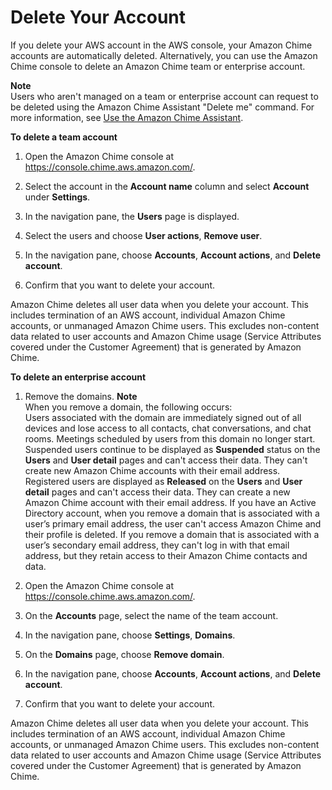 # Delete Your Account<a name="enterprise-account"></a>

If you delete your AWS account in the AWS console, your Amazon Chime accounts are automatically deleted\. Alternatively, you can use the Amazon Chime console to delete an Amazon Chime team or enterprise account\. 

**Note**  
Users who aren't managed on a team or enterprise account can request to be deleted using the Amazon Chime Assistant "Delete me" command\. For more information, see [Use the Amazon Chime Assistant](http://docs.aws.amazon.com/chime/latest/ug/chime-using-assistant.html)\.

**To delete a team account**

1. Open the Amazon Chime console at [https://console\.chime\.aws\.amazon\.com/](https://console.chime.aws.amazon.com)\.

1. Select the account in the **Account name** column and select **Account** under **Settings**\.

1. In the navigation pane, the **Users** page is displayed\.

1. Select the users and choose **User actions**, **Remove user**\.

1. In the navigation pane, choose **Accounts**, **Account actions**, and **Delete account**\.

1. Confirm that you want to delete your account\.

Amazon Chime deletes all user data when you delete your account\. This includes termination of an AWS account, individual Amazon Chime accounts, or unmanaged Amazon Chime users\. This excludes non\-content data related to user accounts and Amazon Chime usage \(Service Attributes covered under the Customer Agreement\) that is generated by Amazon Chime\.

**To delete an enterprise account**

1. Remove the domains\.
**Note**  
When you remove a domain, the following occurs:  
Users associated with the domain are immediately signed out of all devices and lose access to all contacts, chat conversations, and chat rooms\.
Meetings scheduled by users from this domain no longer start\.
Suspended users continue to be displayed as **Suspended** status on the **Users** and **User detail** pages and can't access their data\. They can't create new Amazon Chime accounts with their email address\.
Registered users are displayed as **Released** on the **Users** and **User detail** pages and can't access their data\. They can create a new Amazon Chime account with their email address\.
If you have an Active Directory account, when you remove a domain that is associated with a user’s primary email address, the user can't access Amazon Chime and their profile is deleted\. If you remove a domain that is associated with a user’s secondary email address, they can't log in with that email address, but they retain access to their Amazon Chime contacts and data\. 

1. Open the Amazon Chime console at [https://console\.chime\.aws\.amazon\.com/](https://console.chime.aws.amazon.com)\.

1. On the **Accounts** page, select the name of the team account\. 

1. In the navigation pane, choose **Settings**, **Domains**\.

1. On the **Domains** page, choose **Remove domain**\.

1. In the navigation pane, choose **Accounts**, **Account actions**, and **Delete account**\.

1. Confirm that you want to delete your account\.

Amazon Chime deletes all user data when you delete your account\. This includes termination of an AWS account, individual Amazon Chime accounts, or unmanaged Amazon Chime users\. This excludes non\-content data related to user accounts and Amazon Chime usage \(Service Attributes covered under the Customer Agreement\) that is generated by Amazon Chime\.